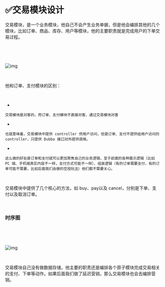 # ✅交易模块设计



交易模块，是一个业务模块，他自己不会产生业务单据，但是他会编排其他的几个模块，比如订单、商品、库存、用户等模块，他的主要职责就是完成用户的下单交易过程。



﻿



﻿

![img](https://cdn.nlark.com/yuque/0/2024/png/5378072/1718107943564-f26b19e7-f474-4a5a-99c2-ac10fb3c455e.png)



﻿



他和订单、支付模块的区别：



﻿



- 

	交易模块是对客的，而订单、支付模块不直接对客，通过交易模块对客

- 

	也就意味着，交易模块中提供 controller 供用户访问，但是订单、支付不提供给用户访问的 controller，只提供 Dubbo 接口对外提供调用。

- 

	这么做的好处是订单和支付就可以更加聚焦自己的业务逻辑，至于前面的各种展示逻辑（比如 PC 端、手机端真实内容不一样，支付方式可能不一样）、组装逻辑（有的订单需要支付，有的订单可能不需要，比如后面我们会做的空投玩法）他们都不需要关心。



﻿



交易模块中提供了几个核心的方法，如 buy、pay以及 cancel，分别是下单、支付以及取消订单。



﻿



### 时序图



﻿



﻿

![img](https://cdn.nlark.com/yuque/__puml/d2b83ac213a801cc5f7a0694076ab599.svg)



﻿



交易模块自己没有做数据存储，他主要的职责还是编排各个原子模块完成交易相关的支付、下单等动作。如果后面我们做了延迟营销，那么交易模块也会去编排营销。